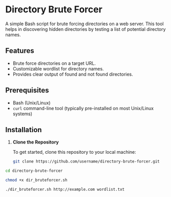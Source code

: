 # Directory Brute Forcer

A simple Bash script for brute forcing directories on a web server. This tool helps in discovering hidden directories by testing a list of potential directory names.

## Features

- Brute force directories on a target URL.
- Customizable wordlist for directory names.
- Provides clear output of found and not found directories.

## Prerequisites

- Bash (Unix/Linux)
- `curl` command-line tool (typically pre-installed on most Unix/Linux systems)

## Installation

1. **Clone the Repository**

   To get started, clone this repository to your local machine:

   ```bash
   git clone https://github.com/username/directory-brute-forcer.git
   
```bash
cd directory-brute-forcer

chmod +x dir_bruteforcer.sh

./dir_bruteforcer.sh http://example.com wordlist.txt
